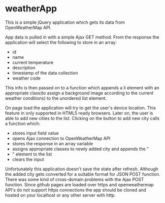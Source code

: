 # weatherApp
This is a simple jQuery application which gets its data from OpenWeatherMap API. 

App data is pulled in with a simple Ajax GET method. From the response the application will select the following to store in an array:
<ul>
  <li>id</li>
  <li>name</li>
  <li>current temperature</li>
  <li>description</li>
  <li>timestamp of the data collection</li>
  <li>weather code</li>
</ul>
This info is then passed on to a function which appends a li element with an appropriate class(to assign a background image according to the current weather conditions) to the unordered list element.

On page load the application will try to get the user's device location. This feature in only supported in HTML5 ready browsers.
Later on, the user is able to add new cities to the list. Clicking on the button to add new city calls a function which:
<ul>
  <li>stores input field value</li>
  <li>opens Ajax connection to OpenWeatherMap API</li>
  <li>stores the response in an array variable</li>
  <li>assigns appropriate classes to newly added city and appends the "<li>" element to the list</li>
  <li>clears the input</li>
  </ul>

Unfortunately this application doesn't save the state after refresh. Although the added city gets converted for a suitable format for JSON POST function. There was some kind of cross-domain problems with the Ajax POST function. Since github pages are loaded over https and openweathermap API's do not support https connections the app should be cloned and hosted on your localhost or any other server with http.
